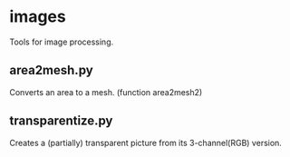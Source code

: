 # images
Tools for image processing.

## area2mesh.py
Converts an area to a mesh. (function area2mesh2)
## transparentize.py
Creates a (partially) transparent picture from its 3-channel(RGB) version.